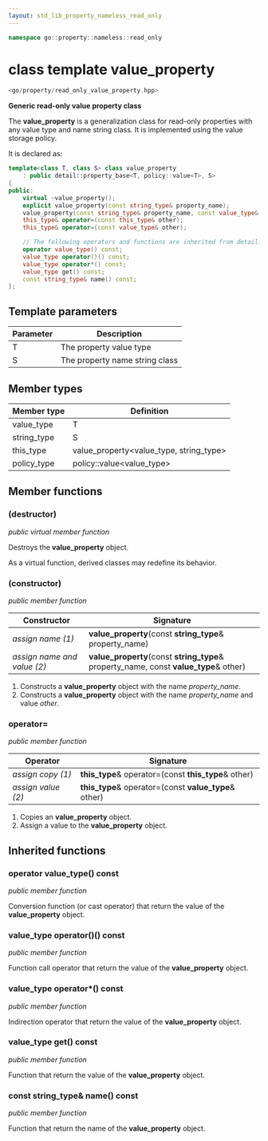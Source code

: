 ```yaml
---
layout: std_lib_property_nameless_read_only
---
```


```c++
namespace go::property::nameless::read_only
```

# class template value_property

```c++
<go/property/read_only_value_property.hpp>
```

**Generic read-only value property class**

The **value_property** is a generalization class for read-only properties with any value type and name string class.
It is implemented using the value storage policy.

It is declared as:

```c++
template<class T, class S> class value_property
    : public detail::property_base<T, policy::value<T>, S>
{
public:
    virtual ~value_property();
    explicit value_property(const string_type& property_name);
    value_property(const string_type& property_name, const value_type& other);
    this_type& operator=(const this_type& other);
    this_type& operator=(const value_type& other);

    // The following operators and functions are inherited from detail::property_base<T, policy::value<T>, S>
    operator value_type() const;
    value_type operator()() const;
    value_type operator*() const;
    value_type get() const;
    const string_type& name() const;
};
```

## Template parameters

Parameter | Description
-|-
T | The property value type
S | The property name string class

## Member types

Member type | Definition
-|-
value_type | T
string_type | S
this_type | value_property<value_type, string_type>
policy_type | policy\::value<value_type>

## Member functions

### (destructor)

*public virtual member function*

Destroys the **value_property** object.

As a virtual function, derived classes may redefine its behavior.

### (constructor)

*public member function*

Constructor | Signature
-|-
*assign name (1)* | **value_property**(const **string_type**& property_name)
*assign name and value (2)* | **value_property**(const **string_type**& property_name, const **value_type**& other)

1. Constructs a **value_property** object with the name *property_name*.
2. Constructs a **value_property** object with the name *property_name* and value *other*.

### operator=

*public member function*

Operator | Signature
-|-
*assign copy (1)* | **this_type**& operator=(const **this_type**& other)
*assign value (2)* | **this_type**& operator=(const **value_type**& other)

1. Copies an **value_property** object.
2. Assign a value to the **value_property** object.

## Inherited functions

### operator value_type() const

*public member function*

Conversion function (or cast operator) that return the value of the **value_property** object.

### value_type operator()() const

*public member function*

Function call operator that return the value of the **value_property** object.

### value_type operator*() const

*public member function*

Indirection operator that return the value of the **value_property** object.

### value_type get() const

*public member function*

Function that return the value of the **value_property** object.

### const string_type& name() const

*public member function*

Function that return the name of the **value_property** object.
